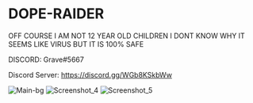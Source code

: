 # DOPE-RAIDER

OFF COURSE I AM NOT 12 YEAR OLD CHILDREN I DONT KNOW WHY IT SEEMS LIKE VIRUS BUT IT IS 100% SAFE 
 
DISCORD: Grave#5667

Discord Server: https://discord.gg/WGb8KSkbWw




![Main-bg](https://user-images.githubusercontent.com/96474417/152596909-a35867de-6797-4a88-b6d1-5db8a43a5fe5.png)
![Screenshot_4](https://user-images.githubusercontent.com/96474417/152596913-686d2ea0-c483-4a83-8313-5e4db6360c0d.png)
![Screenshot_5](https://user-images.githubusercontent.com/96474417/152596931-6b953e3d-e589-420c-8d26-9f3592903183.png)
